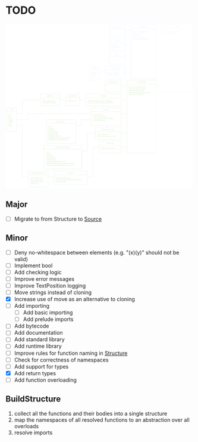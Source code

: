 # TODO
![Overview map](map.svg)

## Major
* [ ] Migrate to from Structure to [Source](leviathan-common/src/structure.rs#L23)

## Minor
* [ ] Deny no-whitespace between elements (e.g. "(x)(y)" should not be valid)
* [ ] Implement bool
* [ ] Add checking logic
* [ ] Improve error messages
* [ ] Improve TextPosition logging
* [ ] Move strings instead of cloning
* [x] Increase use of move as an alternative to cloning
* [ ] Add importing
  * [ ] Add basic importing
  * [ ] Add prelude imports
* [ ] Add bytecode
* [ ] Add documentation
* [ ] Add standard library
* [ ] Add runtime library
* [ ] Improve rules for function naming in [Structure](leviathan-parser/src/structure_parser.rs)
* [ ] Check for correctness of namespaces
* [ ] Add support for types
* [x] Add return types
* [ ] Add function overloading

## BuildStructure
1. collect all the functions and their bodies into a single structure
2. map the namespaces of all resolved functions to an abstraction over all overloads
3. resolve imports
